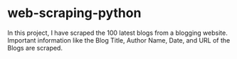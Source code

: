 # web-scraping-python
In this project, I have scraped the 100 latest blogs from a blogging website. Important information like the Blog Title, Author Name, Date, and URL of the Blogs are scraped.
